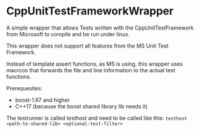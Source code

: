 # CppUnitTestFrameworkWrapper

A simple wrapper that allows Tests written with the CppUnitTestFramework
from Microsoft to compile and be run under linux.

This wrapper does not support all features from the MS Unit Test Framework.

Instead of template assert functions, as MS is using, this wrapper uses macrcos that forwards the file and line information to the actual test functions.

Prerequesites:
  * boost-1.67 and higher
  * C++17 (because the boost shared library lib needs it)

The testrunner is called *testhost* and need to be called like this:
`testhost <path-to-shared-lib> <optional-test-filter>`
